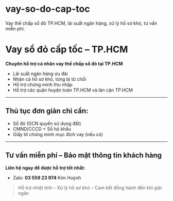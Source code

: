 # vay-so-do-cap-toc
Vay thế chấp sổ đỏ TP.HCM, lãi suất ngân hàng, xử lý hồ sơ khó, tư vấn miễn phí.
# Vay sổ đỏ cấp tốc – TP.HCM

**Chuyên hỗ trợ cá nhân vay thế chấp sổ đỏ tại TP.HCM**  
- Lãi suất ngân hàng ưu đãi  
- Nhận cả hồ sơ khó, từng bị từ chối  
- Hỗ trợ chứng minh thu nhập  
- Hỗ trợ các quận huyện toàn TP.HCM và lân cận TP.HCM

---

## Thủ tục đơn giản chỉ cần:
- Sổ đỏ (GCN quyền sử dụng đất)  
- CMND/CCCD + Sổ hộ khẩu  
- Giấy tờ chứng minh mục đích vay (nếu có)

---

## Tư vấn miễn phí – Bảo mật thông tin khách hàng

**Liên hệ ngay để được hỗ trợ tốt nhất:**

- Zalo: **03 559 23 974** Kim Huỳnh

> Hỗ trợ nhiệt tình – Xử lý hồ sơ khó – Cam kết đồng hành đến khi giải ngân
